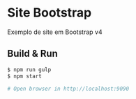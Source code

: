 Site Bootstrap
==============

Exemplo de site em Bootstrap v4

## Build & Run

```sh
$ npm run gulp
$ npm start

# Open browser in http://localhost:9090 
```